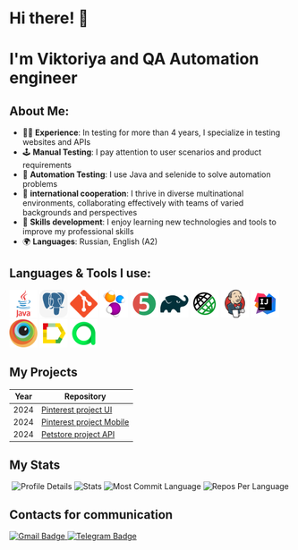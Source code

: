 # Hi there! 👋
# I'm Viktoriya and QA Automation engineer 

## About Me:
- 👩‍💻 **Experience**: In testing for more than 4 years, I specialize in testing websites and APIs
- 🕹️ **Manual Testing**: I pay attention to user scenarios and product requirements
- 🤖 **Automation Testing**: I use Java and selenide to solve automation problems
- 🤝 **international cooperation**: I thrive in diverse multinational environments, collaborating effectively with teams of varied backgrounds and perspectives
- 🌱 **Skills development**: I enjoy learning new technologies and tools to improve my professional skills
- 🌍 **Languages**: Russian, English (A2)

## Languages & Tools I use:
<code><img src="icons/java-logo.svg" title="Java" alt="Java" width="50" height="50"/></code>
<code><img src="icons/postgreSQL.svg" title="PostgreSQL" alt="PostgreSQL" width="50" height="50"/></code>
<code><img src="icons/git-logo.svg" title="Git" alt="Git" width="50" height="50"/></code>
<code><img src="icons/selenide-logo.svg" title="Selenide" alt="Selenide" width="50" height="50"/></code>
<code><img src="icons/junit5-logo.svg" title="JUnit5" alt="JUnit5" width="50" height="50"/></code>
<code><img src="icons/gradle-logo.svg" title="Gradle" alt="Gradle" width="50" height="50"/></code>
<code><img src="icons/rest-assured-logo.svg" title="REST Assured" alt="REST Assured" width="50" height="50"/></code>
<code><img src="icons/jenkins-logo.svg" title="Jenkins" alt="Jenkins" width="50" height="50"/></code>
<code><img src="icons/idea-logo.svg" title="Idea" alt="Idea" width="50" height="50"/></code>
<code><img src="icons/browserstack-logo.svg" title="Browserstack" alt="Browserstack" width="50" height="50"/></code>
<code><img src="icons/allure-report-logo.svg" title="Allure Report" alt="Allure Report" width="50" height="50"/></code>
<code><img src="icons/allure-ee-logo.svg" title="Allure Testops" alt="REST Assured" width="50" height="50"/></code>

## My Projects
| Year | Repository                                                                       | 
|------|----------------------------------------------------------------------------------|
| 2024 | [Pinterest project UI](https://github.com/viktorinka/pinterest_project_ui)    |
| 2024 | [Pinterest project Mobile](https://github.com/viktorinka/pinterest_project_mobile) |
| 2024 | [Petstore project API](https://github.com/viktorinka/petstore_project_api)   |                                                                                |

## My Stats
<p align="center">
  <img src="https://github-profile-summary-cards.vercel.app/api/cards/profile-details?username=viktorinka&theme=dracula" alt="Profile Details">
  <img src="https://github-profile-summary-cards.vercel.app/api/cards/stats?username=viktorinka&theme=dracula" alt="Stats">
  <img src="https://github-profile-summary-cards.vercel.app/api/cards/most-commit-language?username=viktorinka&theme=dracula" alt="Most Commit Language">
  <img src="https://github-profile-summary-cards.vercel.app/api/cards/repos-per-language?username=viktorinka&theme=dracula" alt="Repos Per Language">
</p>

## Contacts for communication
<a href="mailto:dzherommo@gmail.com">
    <img src="https://img.shields.io/badge/Gmail-red?style=for-the-badge&logo=gmail&logoColor=white" alt="Gmail Badge"/>
  </a>
<a href="https://t.me/dzherommo">
    <img src="https://img.shields.io/badge/Telegram-blue?style=for-the-badge&logo=telegram&logoColor=white" alt="Telegram Badge"/>
  </a>

